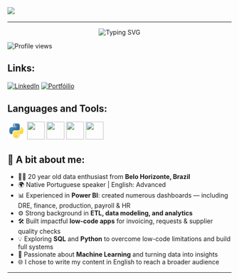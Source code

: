 ![](./github_banner.png)

---

<p align="center">
  <img src="https://readme-typing-svg.herokuapp.com?font=Fira+Code&pause=1000&color=2986CC&center=true&vCenter=true&width=435&lines=Data+Enthusiast;Power+BI+Specialist;Low-code+Developer;+Python+%26+SQL;Machine+Learning+Explorer" alt="Typing SVG" />
</p>

<p align="left">
  <img src="https://komarev.com/ghpvc/?username=arthursantosds&label=Profile%20views&color=0e75b6&style=flat" alt="Profile views" />
</p>

<h2 align="left">Links:</h3>

<p align="left">
  <a href="https://www.linkedin.com/in/arthur-santos-19537a336/" target="_blank"><img align="center" src="https://raw.githubusercontent.com/rahuldkjain/github-profile-readme-generator/master/src/images/icons/Social/linked-in-alt.svg" alt="LinkedIn" height="45" width="45" /></a>
   <a href="https://sites.google.com/view/portfolio-power-bi-arthur/in%C3%ADcio" target="_blank"><img align="center" src="https://img.icons8.com/?size=100&id=oDGoCSksQ6n5&format=png&color=000000" alt="Portfóilio" height="57" width="57" /></a>
</p>

<h2 align="left">Languages and Tools:</h3>

<p align="left">
  <img src="https://raw.githubusercontent.com/devicons/devicon/master/icons/python/python-original.svg" alt="Python" width="40" height="40"/>
  <img src="https://cdn.jsdelivr.net/gh/devicons/devicon@latest/icons/azuresqldatabase/azuresqldatabase-original.svg" width="40" height="40" />      
  <img src="https://cdn.jsdelivr.net/gh/devicons/devicon@latest/icons/c/c-original.svg" width="40" height="40" />
  <img src= "https://img.icons8.com/?size=100&id=3sGOUDo9nJ4k&format=png&color=000000" width="40" height="40" /> 
  <img src= "https://img.icons8.com/?size=100&id=OU2ddOKw840K&format=png&color=000000" width="40" height="40" /> 
</p>


<h2 align="left">🚀 A bit about me:</h3>

- 👨‍💻 20 year old data enthusiast from **Belo Horizonte, Brazil**
- 🌍 Native Portuguese speaker | English: Advanced
- 📊 Experienced in **Power BI**: created numerous dashboards — including DRE, finance, production, payroll & HR
- ⚙️ Strong background in **ETL, data modeling, and analytics**
- 🛠️ Built impactful **low-code apps** for invoicing, requests & supplier quality checks
- 💡 Exploring **SQL** and **Python** to overcome low-code limitations and build full systems
- 🤖 Passionate about **Machine Learning** and turning data into insights
- 🌐 I chose to write my content in English to reach a broader audience

---


